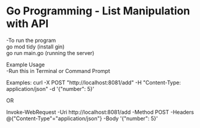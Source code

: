 <h1>Go Programming - List Manipulation with API</h1>

-To run the program <br>
go mod tidy (install gin) <br>
go run main.go (running the server)

Example Usage <br>
-Run this in Terminal or Command Prompt

Examples:
curl -X POST "http://localhost:8081/add" -H "Content-Type: application/json" -d '{"number": 5}'

OR 

Invoke-WebRequest -Uri http://localhost:8081/add -Method POST -Headers @{"Content-Type"="application/json"} -Body '{"number": 5}'